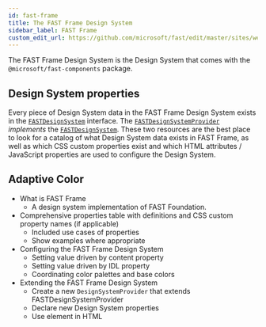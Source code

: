 ```yaml
---
id: fast-frame
title: The FAST Frame Design System 
sidebar_label: FAST Frame
custom_edit_url: https://github.com/microsoft/fast/edit/master/sites/website/src/docs/design-systems/fast-frame.md
---
```

The FAST Frame Design System is the Design System that comes with the `@microsoft/fast-components` package.





## Design System properties
Every piece of Design System data in the FAST Frame Design System exists in the [`FASTDesignSystem`](/docs/api/fast-components.fastdesignsystem) interface. The [`FASTDesignSystemProvider`](/docs/api/fast-components.fastdesignsystemprovider) *implements* the [`FASTDesignSystem`](/docs/api/fast-components.fastdesignsystem). These two resources are the best place to look for a catalog of what Design System data exists in FAST Frame, as well as which CSS custom properties exist and which HTML attributes / JavaScript properties are used to configure the Design System.

## Adaptive Color



- What is FAST Frame
    - A design system implementation of FAST Foundation.
- Comprehensive properties table with definitions and CSS custom property names (if applicable)
    - Included use cases of properties
    - Show examples where appropriate
- Configuring the FAST Frame Design System
    - Setting value driven by content property
    - Setting value driven by IDL property
    - Coordinating color palettes and base colors
- Extending the FAST Frame Design System
    - Create a new `DesignSystemProvider` that extends FASTDesignSystemProvider
    - Declare new Design System properties
    - Use element in HTML